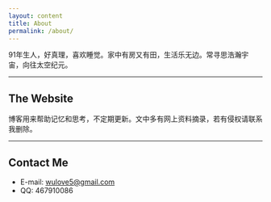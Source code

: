 ```yaml
---
layout: content
title: About
permalink: /about/
---
```


91年生人，好真理，喜欢睡觉。家中有房又有田，生活乐无边。常寻思浩瀚宇宙，向往太空纪元。

----

## The Website

博客用来帮助记忆和思考，不定期更新。文中多有网上资料摘录，若有侵权请联系我删除。

----

## Contact Me

- E-mail: wulove5@gmail.com
- QQ: 467910086

